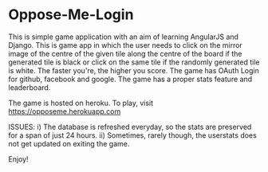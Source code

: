 # Oppose-Me-Login
This is simple game application with an aim of learning AngularJS and Django.
This is game app in which the user needs to click on the mirror image of the centre of the given tile along the centre of the board if the generated tile is black or click on the same tile if the randomly generated tile is white. The faster you're, the higher you score.
The game has OAuth Login for github, facebook and google.
The game has a proper stats feature and leaderboard.

The game is hosted on heroku. To play, visit https://opposeme.herokuapp.com

ISSUES:
i) The database is refreshed everyday, so the stats are preserved for a span of just 24 hours.
ii) Sometimes, rarely though, the userstats does not get updated on exiting the game.

Enjoy!
